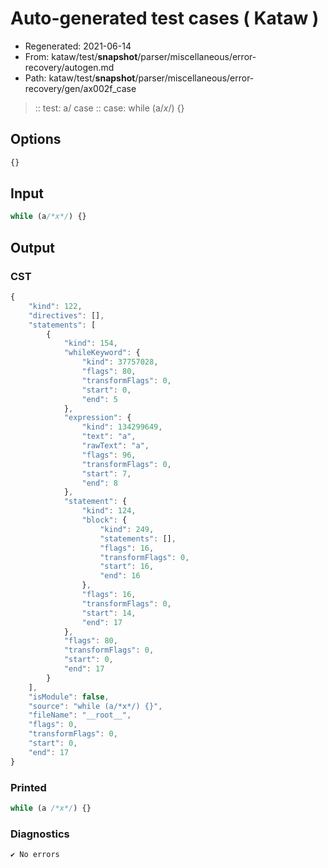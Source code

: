 # Auto-generated test cases ( Kataw )
- Regenerated: 2021-06-14
- From: kataw/test/__snapshot__/parser/miscellaneous/error-recovery/autogen.md
- Path: kataw/test/__snapshot__/parser/miscellaneous/error-recovery/gen/ax002f_case
> :: test: a/ case
> :: case: while (a/*x*/) {}
## Options

`````js
{}
`````
## Input

`````js
while (a/*x*/) {}
`````
## Output

### CST

```javascript
{
    "kind": 122,
    "directives": [],
    "statements": [
        {
            "kind": 154,
            "whileKeyword": {
                "kind": 37757028,
                "flags": 80,
                "transformFlags": 0,
                "start": 0,
                "end": 5
            },
            "expression": {
                "kind": 134299649,
                "text": "a",
                "rawText": "a",
                "flags": 96,
                "transformFlags": 0,
                "start": 7,
                "end": 8
            },
            "statement": {
                "kind": 124,
                "block": {
                    "kind": 249,
                    "statements": [],
                    "flags": 16,
                    "transformFlags": 0,
                    "start": 16,
                    "end": 16
                },
                "flags": 16,
                "transformFlags": 0,
                "start": 14,
                "end": 17
            },
            "flags": 80,
            "transformFlags": 0,
            "start": 0,
            "end": 17
        }
    ],
    "isModule": false,
    "source": "while (a/*x*/) {}",
    "fileName": "__root__",
    "flags": 0,
    "transformFlags": 0,
    "start": 0,
    "end": 17
}
```

### Printed

```javascript
while (a /*x*/) {}
```

### Diagnostics

```javascript
✔ No errors
```

